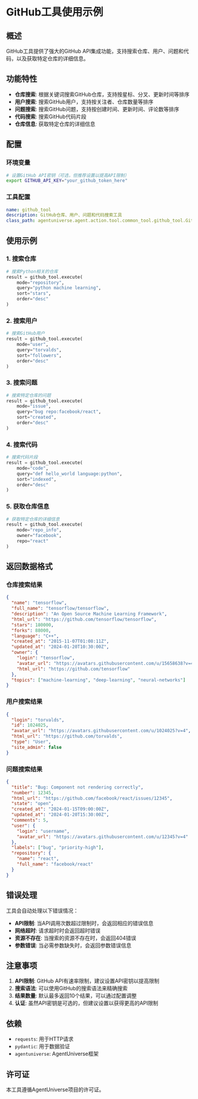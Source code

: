 # GitHub工具使用示例

## 概述

GitHub工具提供了强大的GitHub API集成功能，支持搜索仓库、用户、问题和代码，以及获取特定仓库的详细信息。

## 功能特性

- **仓库搜索**: 根据关键词搜索GitHub仓库，支持按星标、分叉、更新时间等排序
- **用户搜索**: 搜索GitHub用户，支持按关注者、仓库数量等排序
- **问题搜索**: 搜索GitHub问题，支持按创建时间、更新时间、评论数等排序
- **代码搜索**: 搜索GitHub代码片段
- **仓库信息**: 获取特定仓库的详细信息

## 配置

### 环境变量

```bash
# 设置GitHub API密钥（可选，但推荐设置以提高API限制）
export GITHUB_API_KEY="your_github_token_here"
```

### 工具配置

```yaml
name: github_tool
description: GitHub仓库、用户、问题和代码搜索工具
class_path: agentuniverse.agent.action.tool.common_tool.github_tool.GitHubTool
```

## 使用示例

### 1. 搜索仓库

```python
# 搜索Python相关的仓库
result = github_tool.execute(
    mode="repository",
    query="python machine learning",
    sort="stars",
    order="desc"
)
```

### 2. 搜索用户

```python
# 搜索GitHub用户
result = github_tool.execute(
    mode="user",
    query="torvalds",
    sort="followers",
    order="desc"
)
```

### 3. 搜索问题

```python
# 搜索特定仓库的问题
result = github_tool.execute(
    mode="issue",
    query="bug repo:facebook/react",
    sort="created",
    order="desc"
)
```

### 4. 搜索代码

```python
# 搜索代码片段
result = github_tool.execute(
    mode="code",
    query="def hello_world language:python",
    sort="indexed",
    order="desc"
)
```

### 5. 获取仓库信息

```python
# 获取特定仓库的详细信息
result = github_tool.execute(
    mode="repo_info",
    owner="facebook",
    repo="react"
)
```

## 返回数据格式

### 仓库搜索结果

```json
{
  "name": "tensorflow",
  "full_name": "tensorflow/tensorflow",
  "description": "An Open Source Machine Learning Framework",
  "html_url": "https://github.com/tensorflow/tensorflow",
  "stars": 180000,
  "forks": 88000,
  "language": "C++",
  "created_at": "2015-11-07T01:08:11Z",
  "updated_at": "2024-01-20T10:30:00Z",
  "owner": {
    "login": "tensorflow",
    "avatar_url": "https://avatars.githubusercontent.com/u/15658638?v=4",
    "html_url": "https://github.com/tensorflow"
  },
  "topics": ["machine-learning", "deep-learning", "neural-networks"]
}
```

### 用户搜索结果

```json
{
  "login": "torvalds",
  "id": 1024025,
  "avatar_url": "https://avatars.githubusercontent.com/u/1024025?v=4",
  "html_url": "https://github.com/torvalds",
  "type": "User",
  "site_admin": false
}
```

### 问题搜索结果

```json
{
  "title": "Bug: Component not rendering correctly",
  "number": 12345,
  "html_url": "https://github.com/facebook/react/issues/12345",
  "state": "open",
  "created_at": "2024-01-15T09:00:00Z",
  "updated_at": "2024-01-20T15:30:00Z",
  "comments": 5,
  "user": {
    "login": "username",
    "avatar_url": "https://avatars.githubusercontent.com/u/12345?v=4"
  },
  "labels": ["bug", "priority-high"],
  "repository": {
    "name": "react",
    "full_name": "facebook/react"
  }
}
```

## 错误处理

工具会自动处理以下错误情况：

- **API限制**: 当API调用次数超过限制时，会返回相应的错误信息
- **网络超时**: 请求超时时会返回超时错误
- **资源不存在**: 当搜索的资源不存在时，会返回404错误
- **参数错误**: 当必需参数缺失时，会返回参数错误信息

## 注意事项

1. **API限制**: GitHub API有速率限制，建议设置API密钥以提高限制
2. **搜索语法**: 可以使用GitHub的搜索语法来精确搜索
3. **结果数量**: 默认最多返回10个结果，可以通过配置调整
4. **认证**: 虽然API密钥是可选的，但建议设置以获得更高的API限制

## 依赖

- `requests`: 用于HTTP请求
- `pydantic`: 用于数据验证
- `agentuniverse`: AgentUniverse框架

## 许可证

本工具遵循AgentUniverse项目的许可证。
